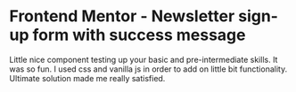 # Frontend Mentor - Newsletter sign-up form with success message

Little nice component testing up your basic and pre-intermediate skills. It was so fun. I used css and vanilla js in order to add on little bit functionality. Ultimate solution made me really satisfied.
